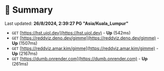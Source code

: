 # 📖 Summary
Last updated: **26/8/2024, 2:39:27 PG "Asia/Kuala_Lumpur"**

- `GET` [https://hst.ujol.dev](https://hst.ujol.dev) - **Up** (542ms)
- `GET` [https://reddviz.deno.dev/gimme](https://reddviz.deno.dev/gimme) - **Up** (1507ms)
- `GET` [https://reddviz.amar.kim/gimme](https://reddviz.amar.kim/gimme) - **Up** (2167ms)
- `GET` [https://dumb.onrender.com](https://dumb.onrender.com) - **Up** (261ms)
